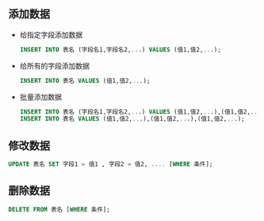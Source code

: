## 添加数据

- 给指定字段添加数据
  
  ```sql
  INSERT INTO 表名 (字段名1,字段名2,...) VALUES (值1,值2,...);
  ```

- 给所有的字段添加数据
  
  ```sql
  INSERT INTO 表名 VALUES (值1,值2,...);
  ```

- 批量添加数据
  
  ```sql
  INSERT INTO 表名 (字段名1,字段名2,...) VALUES (值1,值2,...),(值1,值2,...),(值1,值2,...);
  INSERT INTO 表名 VALUES (值1,值2,...),(值1,值2,...),(值1,值2,...);
  ```

## 修改数据

```sql
UPDATE 表名 SET 字段1 = 值1 , 字段2 = 值2, .... [WHERE 条件];
```

## 删除数据

```sql
DELETE FROM 表名 [WHERE 条件];
```
